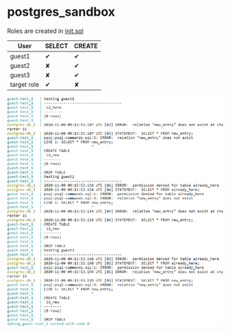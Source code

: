 # postgres_sandbox

Roles are created in [init.sql](./init.sql)

| User        | SELECT | CREATE |
| ----------- | ------ | ------ |
| guest1      | ✔      | ✔      |
| guest2      | ✘      | ✔      |
| guest3      | ✘      | ✔      |
| target role | ✔      | ✘      |

![output](./compose-output.PNG)